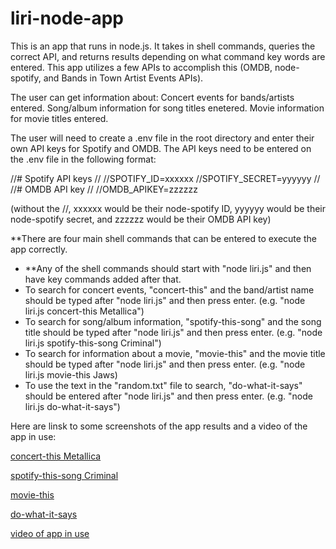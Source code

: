 # liri-node-app

This is an app that runs in node.js. It takes in shell commands, queries the correct API, and returns results depending on what command key words are entered. This app utilizes a few APIs to accomplish this (OMDB, node-spotify, and Bands in Town Artist Events APIs).

The user can get information about:
Concert events for bands/artists entered.
Song/album information for song titles enetered.
Movie information for movie titles entered.

The user will need to create a .env file in the root directory and enter their own API keys for Spotify and OMDB.
The API keys need to be entered on the .env file in the following format:

//# Spotify API keys
//
//SPOTIFY_ID=xxxxxx
//SPOTIFY_SECRET=yyyyyy
//
//# OMDB API key
//
//OMDB_APIKEY=zzzzzz

(without the //, xxxxxx would be their node-spotify ID, yyyyyy would be their node-spotify secret, and zzzzzz would be their OMDB API key)

**There are four main shell commands that can be entered to execute the app correctly.
* **Any of the shell commands should start with "node liri.js" and then have key commands added after that.
* To search for concert events, "concert-this" and the band/artist name should be typed after "node liri.js" and then press enter. (e.g. "node liri.js concert-this Metallica")
* To search for song/album information, "spotify-this-song" and the song title should be typed after "node liri.js" and then press enter. (e.g. "node liri.js spotify-this-song Criminal")
* To search for information about a movie, "movie-this" and the movie title should be typed after "node liri.js" and then press enter. (e.g. "node liri.js movie-this Jaws)
* To use the text in the "random.txt" file to search, "do-what-it-says" should be entered after "node liri.js" and then press enter. (e.g. "node liri.js do-what-it-says")

Here are linsk to some screenshots of the app results and a video of the app in use:

[concert-this Metallica](https://github.com/aaron-G18/liri-node-app/blob/master/images/concert-this%20Metallica.png)

[spotify-this-song Criminal](https://github.com/aaron-G18/liri-node-app/blob/master/images/spotify-this-song%20Criminal.png)

[movie-this](https://github.com/aaron-G18/liri-node-app/blob/master/images/movie-this%20Jaws.png)

[do-what-it-says](https://github.com/aaron-G18/liri-node-app/blob/master/images/do-what-it-says.png)

[video of app in use](https://github.com/aaron-G18/liri-node-app/blob/master/images/screen%20reording%20of%20liri%20app.mov)


